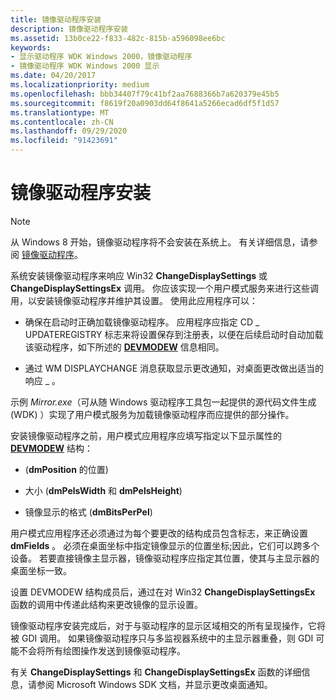 ```yaml
---
title: 镜像驱动程序安装
description: 镜像驱动程序安装
ms.assetid: 13b0ce22-f833-482c-815b-a596098ee6bc
keywords:
- 显示驱动程序 WDK Windows 2000，镜像驱动程序
- 镜像驱动程序 WDK Windows 2000 显示
ms.date: 04/20/2017
ms.localizationpriority: medium
ms.openlocfilehash: bbb34407f79c41bf2aa7688366b7a620379e45b5
ms.sourcegitcommit: f8619f20a0903dd64f8641a5266ecad6df5f1d57
ms.translationtype: MT
ms.contentlocale: zh-CN
ms.lasthandoff: 09/29/2020
ms.locfileid: "91423691"
---
```

# <a name="mirror-driver-installation"></a>镜像驱动程序安装

> [!NOTE]
>
> 从 Windows 8 开始，镜像驱动程序将不会安装在系统上。 有关详细信息，请参阅 [镜像驱动程序](mirror-drivers.md)。

系统安装镜像驱动程序来响应 Win32 **ChangeDisplaySettings** 或 **ChangeDisplaySettingsEx** 调用。 你应该实现一个用户模式服务来进行这些调用，以安装镜像驱动程序并维护其设置。 使用此应用程序可以：

-   确保在启动时正确加载镜像驱动程序。 应用程序应指定 CD \_ UPDATEREGISTRY 标志来将设置保存到注册表，以便在后续启动时自动加载该驱动程序，如下所述的 [**DEVMODEW**](/windows/win32/api/wingdi/ns-wingdi-devicemodew) 信息相同。

-   通过 WM DISPLAYCHANGE 消息获取显示更改通知，对桌面更改做出适当的响应 \_ 。

示例 *Mirror.exe*（可从随 Windows 驱动程序工具包一起提供的源代码文件生成 (WDK) ）实现了用户模式服务为加载镜像驱动程序而应提供的部分操作。

安装镜像驱动程序之前，用户模式应用程序应填写指定以下显示属性的 [**DEVMODEW**](/windows/win32/api/wingdi/ns-wingdi-devicemodew) 结构：

-    (**dmPosition** 的位置) 

-   大小 (**dmPelsWidth** 和 **dmPelsHeight**) 

-   镜像显示的格式 (**dmBitsPerPel**) 

用户模式应用程序还必须通过为每个要更改的结构成员包含标志，来正确设置 **dmFields** 。 必须在桌面坐标中指定镜像显示的位置坐标;因此，它们可以跨多个设备。 若要直接镜像主显示器，镜像驱动程序应指定其位置，使其与主显示器的桌面坐标一致。

设置 DEVMODEW 结构成员后，通过在对 Win32 **ChangeDisplaySettingsEx** 函数的调用中传递此结构来更改镜像的显示设置。

镜像驱动程序安装完成后，对于与驱动程序的显示区域相交的所有呈现操作，它将被 GDI 调用。 如果镜像驱动程序只与多监视器系统中的主显示器重叠，则 GDI 可能不会将所有绘图操作发送到镜像驱动程序。

有关 **ChangeDisplaySettings** 和 **ChangeDisplaySettingsEx** 函数的详细信息，请参阅 Microsoft Windows SDK 文档，并显示更改桌面通知。